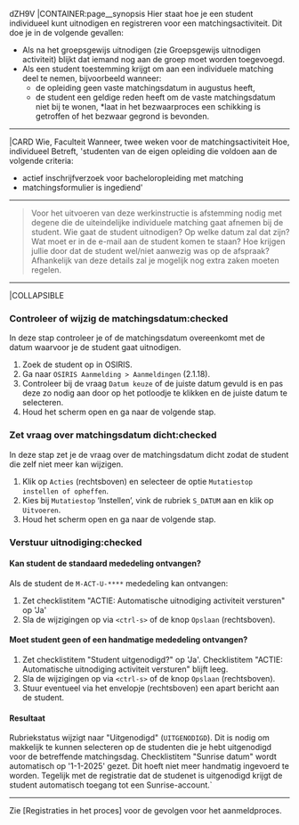 dZH9V
|CONTAINER:page__synopsis
Hier staat hoe je een student individueel kunt uitnodigen en registreren voor een matchingsactiviteit. Dit doe je in de volgende gevallen:

* Als na het groepsgewijs uitnodigen (zie Groepsgewijs uitnodigen activiteit) blijkt dat iemand nog aan de groep moet worden toegevoegd.
* Als een student toestemming krijgt om aan een individuele matching deel te nemen, bijvoorbeeld wanneer:
    * de opleiding geen vaste matchingsdatum in augustus heeft,
    * de student een geldige reden heeft om de vaste matchingsdatum niet bij te wonen,
    *laat in het bezwaarproces een schikking is getroffen of het bezwaar gegrond is bevonden.
_____
|CARD
Wie, Faculteit
Wanneer, twee weken voor de matchingsactiviteit
Hoe, individueel
Betreft, 'studenten van de eigen opleiding die voldoen aan de volgende criteria:

* actief inschrijfverzoek voor bacheloropleiding met matching
* matchingsformulier is ingediend'

_____
> Voor het uitvoeren van deze werkinstructie is afstemming nodig met degene die de uiteindelijke individuele matching gaat afnemen bij de student. Wie gaat de student uitnodigen? Op welke datum zal dat zijn? Wat moet er in de e-mail aan de student komen te staan? Hoe krijgen jullie door dat de student wel/niet aanwezig was op de afspraak? Afhankelijk van deze details zal je mogelijk nog extra zaken moeten regelen.

_____
|COLLAPSIBLE
### Controleer of wijzig de matchingsdatum:checked
In deze stap controleer je of de matchingsdatum overeenkomt met de datum waarvoor je de student gaat uitnodigen.

1. Zoek de student op in OSIRIS.
1. Ga naar `OSIRIS Aanmelding > Aanmeldingen` (2.1.18).
1. Controleer bij de vraag `Datum keuze` of de juiste datum gevuld is en pas deze zo nodig aan door op het potloodje te klikken en de juiste datum te selecteren.
1. Houd het scherm open en ga naar de volgende stap.

### Zet vraag over matchingsdatum dicht:checked
In deze stap zet je de vraag over de matchingsdatum dicht zodat de student die zelf niet meer kan wijzigen.

1. Klik op `Acties` (rechtsboven) en selecteer de optie `Mutatiestop instellen of opheffen`.
1. Kies bij `Mutatiestop` ‘Instellen’, vink de rubriek `S_DATUM` aan en klik op `Uitvoeren`.
1. Houd het scherm open en ga naar de volgende stap.

### Verstuur uitnodiging:checked
#### Kan student de standaard mededeling ontvangen?
Als de student de `M-ACT-U-****` mededeling kan ontvangen:
1. Zet checklistitem "ACTIE: Automatische uitnodiging activiteit versturen" op 'Ja'
1. Sla de wijzigingen op via `<ctrl-s>` of de knop `Opslaan` (rechtsboven).

#### Moet student geen of een handmatige mededeling ontvangen?
1. Zet checklistitem "Student uitgenodigd?" op 'Ja'. Checklistitem "ACTIE: Automatische uitnodiging activiteit versturen" blijft leeg.
1. Sla de wijzigingen op via `<ctrl-s>` of de knop `Opslaan` (rechtsboven).
1. Stuur eventueel via het envelopje (rechtsboven) een apart bericht aan de student.

#### Resultaat
Rubriekstatus wijzigt naar "Uitgenodigd" (`UITGENODIGD`). Dit is nodig om makkelijk te kunnen selecteren op de studenten die je hebt uitgenodigd voor de betreffende matchingsdag. Checklistitem "Sunrise datum" wordt automatisch op '1-1-2025' gezet. Dit hoeft niet meer handmatig ingevoerd te worden. Tegelijk met de registratie dat de studenet is uitgenodigd krijgt de student automatisch toegang tot een Sunrise-account.`

-----

Zie [Registraties in het proces] voor de gevolgen voor het aanmeldproces.
